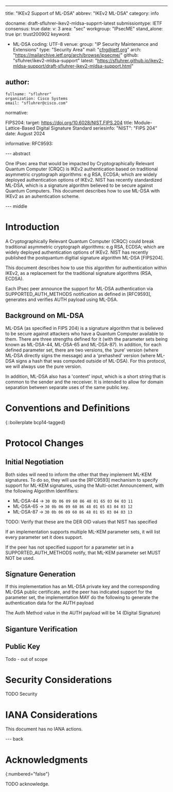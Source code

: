 ---
title: "IKEv2 Support of ML-DSA"
abbrev: "IKEv2 ML-DSA"
category: info

docname: draft-sfluhrer-ikev2-mldsa-supprrt-latest
submissiontype: IETF
consensus: true
date:
v: 3
area: "sec"
workgroup: "IPsecME"
stand_alone: true
ipr: trust200902
keyword:
 - ML-DSA
coding: UTF-8
venue:
  group: "IP Security Maintenance and Extensions"
  type: "Security Area"
  mail: "cfrg@ietf.org"
  arch: "https://mailarchive.ietf.org/arch/browse/ipsecme/"
  github: "sfluhrer/ikev2-mldsa-support"
  latest: "https://sfluhrer.github.io/ikev2-mldsa-support/draft-sfluhrer-ikev2-mldsa-support.html"

author:
 -
    fullname: "sfluhrer"
    organization: Cisco Systems
    email: "sfluhrer@cisco.com"

normative:

  FIPS204:
    target: https://doi.org/10.6028/NIST.FIPS.204
    title: Module-Lattice-Based Digital Signature Standard
    seriesinfo:
      "NIST": "FIPS 204"
    date: August 2024

informative:
  RFC9593:

--- abstract

One IPsec area that would be impacted by Cryptographically Relevant
Quantum Computer (CRQC) is IKEv2 authentication based on traditional
asymmetric cryptograph algorithms: e.g RSA, ECDSA; which are widely
deployed authentication options of IKEv2.
NIST has recently standardized ML-DSA, which is a signature algorithm believed to be secure against Quantum Computers.
This document describes how to use ML-DSA with IKEv2 as an auhentication scheme.

--- middle

# Introduction

   A Cryptographically Relevant Quantum Computer (CRQC) could break
   traditional asymmetric cryptograph algorithms: e.g RSA, ECDSA; which
   are widely deployed authentication options of IKEv2.
   NIST has recently published the postquantum digitial signature algorithm ML-DSA [FIPS204].

   This document describes how to use this algorithm for authentication within IKEv2, as a replacement for the traditional signature algorithms (RSA, ECDSA).

   Each IPsec peer announce the support for ML-DSA authentication via
   SUPPORTED_AUTH_METHODS notification as defined in [RFC9593],
   generates and verifies AUTH payload using ML-DSA.

## Background on ML-DSA

   ML-DSA (as specified in FIPS 204) is a signature algorithm that is believed to be secure against attackers who have a Quantum Computer available to them.
   There are three strengths defined for it (with the parameter sets being known as ML-DSA-44, ML-DSA-65 and ML-DSA-87).
   In addition, for each defined parameter set, there are two versions, the 'pure' version (where ML-DSA directly signs the message) and a 'prehashed' version (where ML-DSA signs a hash that was computed outside of ML-DSA).
   For this protocol, we will always use the pure version.

   In addition, ML-DSA also has a 'context' input, which is a short string that is common to the sender and the recceiver.
   It is intended to allow for domain separation between separate uses of the same public key.

# Conventions and Definitions

{::boilerplate bcp14-tagged}

# Protocol Changes

## Initial Negotiation

Both sides will need to inform the other that they implement ML-KEM signatures.
To do so, they will use the [RFC9593] mechanism to specify support for ML-KEM signatures, using the Multi-octet Announcement, with the following Algorithm Idenfifiers:

* ML-DSA-44 -> `30 0b 06 09 60 86 48 01 65 03 04 03 11`
* ML-DSA-65 -> `30 0b 06 09 60 86 48 01 65 03 04 03 12`
* ML-DSA-87 -> `30 0b 06 09 60 86 48 01 65 03 04 03 13`

TODO: Verify that these are the DER OID values that NIST has specified

If an implementation supports multiple ML-KEM parameter sets, it will list every parameter set it does support.

If the peer has not specified support for a parameter set in a SUPPORTED_AUTH_METHODS notify, that ML-KEM parameter set MUST NOT be used.

## Signature Generation

If this implementation has an ML-DSA private key and the corresponding ML-DSA public certificate, and the peer has indicated support for the parameter set, the implementation MAY do the following to generate the authentication data for the AUTH payload

The Auth Method value in the AUTH payload will be 14 (Digital Signature)

## Siganture Verification

## Public Key

Todo - out of scope

# Security Considerations

TODO Security


# IANA Considerations

This document has no IANA actions.


--- back

# Acknowledgments
{:numbered="false"}

TODO acknowledge.
